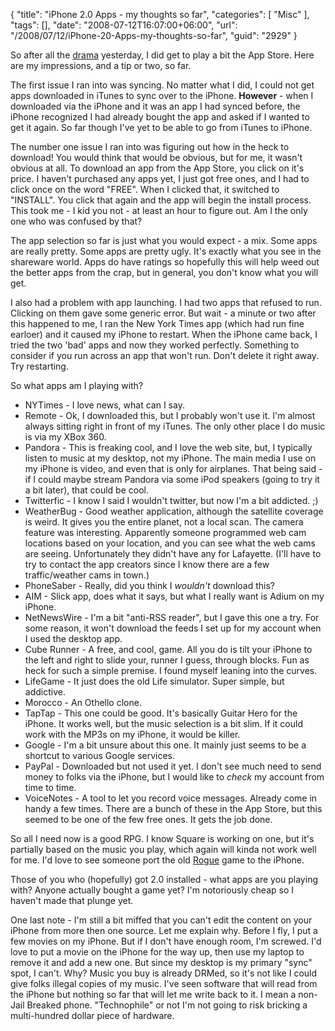 {
	"title": "iPhone 2.0 Apps - my thoughts so far",
	"categories": [
		"Misc"
	],
	"tags": [],
	"date": "2008-07-12T16:07:00+06:00",
	"url": "/2008/07/12/iPhone-20-Apps-my-thoughts-so-far",
	"guid": "2929"
}

So after all the <a href="http://www.raymondcamden.com/index.cfm/2008/7/11/So-far-iPhone-20-is-DOA">drama</a> yesterday, I did get to play a bit the App Store. Here are my impressions, and a tip or two, so far.
<!--more-->
The first issue I ran into was syncing. No matter what I did, I could not get apps downloaded in iTunes to sync over to the iPhone. <b>However</b> - when I downloaded via the iPhone and it was an app I had synced before, the iPhone recognized I had already bought the app and asked if I wanted to get it again. So far though I've yet to be able to go from iTunes to iPhone. 

The number one issue I ran into was figuring out how in the heck to download! You would think that would be obvious, but for me, it wasn't obvious at all. To download an app from the App Store, you click on it's price. I haven't purchased any apps yet, I just got free ones, and I had to click once on the word "FREE". When I clicked that, it switched to "INSTALL". You click that again and the app will begin the install process. This took me - I kid you not - at least an hour to figure out. Am I the only one who was confused by that?

The app selection so far is just what you would expect - a mix. Some apps are really pretty. Some apps are pretty ugly. It's exactly what you see in the shareware world. Apps do have ratings so hopefully this will help weed out the better apps from the crap, but in general, you don't know what you will get.

I also had a problem with app launching. I had two apps that refused to run. Clicking on them gave some generic error. But wait - a minute or two after this happened to me, I ran the New York Times app (which had run fine earloer) and it caused my iPhone to restart. When the iPhone came back, I tried the two 'bad' apps and now they worked perfectly. Something to consider if you run across an app that won't run. Don't delete it right away. Try restarting.

So what apps am I playing with?

<ul>
<li>NYTimes - I love news, what can I say.
<li>Remote - Ok, I downloaded this, but I probably won't use it. I'm almost always sitting right in front of my iTunes. The only other place I do music is via my XBox 360.
<li>Pandora - This is freaking cool, and I love the web site, but, I typically listen to music at my desktop, not my iPhone. The main media I use on my iPhone is video, and even that is only for airplanes. That being said - if I could maybe stream Pandora via some iPod speakers (going to try it a bit later), that could be cool.
<li>Twitterfic - I know I said I wouldn't twitter, but now I'm a bit addicted. ;)
<li>WeatherBug - Good weather application, although the satellite coverage is weird. It gives you the entire planet, not a local scan. The camera feature was interesting. Apparently someone programmed web cam locations based on your location, and you can see what the web cams are seeing. Unfortunately they didn't have any for Lafayette. (I'll have to try to contact the app creators since I know there are a few traffic/weather cams in town.)
<li>PhoneSaber - Really, did you think I <i>wouldn't</i> download this?
<li>AIM - Slick app, does what it says, but what I really want is Adium on my iPhone.
<li>NetNewsWire - I'm a bit "anti-RSS reader", but I gave this one a try. For some reason, it won't download the feeds I set up for my account when I used the desktop app. 
<li>Cube Runner - A free, and cool, game. All you do is tilt your iPhone to the left and right to slide your, runner I guess, through blocks. Fun as heck for such a simple premise. I found myself leaning into the curves.
<li>LifeGame - It just does the old Life simulator. Super simple, but addictive.
<li>Morocco - An Othello clone.
<li>TapTap - This one could be good. It's basically Guitar Hero for the iPhone. It works well, but the music selection is a bit slim. If it could work with the MP3s on my iPhone, it would be killer.
<li>Google - I'm a bit unsure about this one. It mainly just seems to be a shortcut to various Google services.
<li>PayPal - Downloaded but not used it yet. I don't see much need to send money to folks via the iPhone, but I would like to <i>check</i> my account from time to time.
<li>VoiceNotes - A tool to let you record voice messages. Already come in handy a few times. There are a bunch of these in the App Store, but this seemed to be one of the few free ones. It gets the job done.
</ul>

So all I need now is a good RPG. I know Square is working on one, but it's partially based on the music you play, which again will kinda not work well for me. I'd love to see someone port the old <a href="http://en.wikipedia.org/wiki/Rogue_(computer_game)">Rogue</a> game to the iPhone. 

Those of you who (hopefully) got 2.0 installed - what apps are you playing with? Anyone actually bought a game yet? I'm notoriously cheap so I haven't made that plunge yet. 

One last note - I'm still a bit miffed that you can't edit the content on your iPhone from more then one source. Let me explain why. Before I fly, I put a few movies on my iPhone. But if I don't have enough room, I'm screwed. I'd love to put a movie on the iPhone for the way up, then use my laptop to remove it and add a new one. But since my desktop is my primary "sync" spot, I can't. Why? Music you buy is already DRMed, so it's not like I could give folks illegal copies of my music. I've seen software that will read from the iPhone but nothing so far that will let me write back to it. I mean a non-Jail Breaked phone. "Technophile" or not I'm not going to risk bricking a multi-hundred dollar piece of hardware.